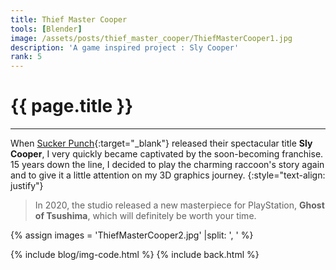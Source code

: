 ```yaml
---
title: Thief Master Cooper
tools: [Blender]
image: /assets/posts/thief_master_cooper/ThiefMasterCooper1.jpg
description: 'A game inspired project : Sly Cooper'
rank: 5
---
```


# **{{ page.title }}**
<hr align='left' style='height:{{site.height}}; width:{{site.width}}'>

When [Sucker Punch](https://www.suckerpunch.com){:target="_blank"} released their spectacular title **Sly Cooper**, I very quickly became captivated by the soon-becoming franchise. 15 years down the line, I decided to play the charming raccoon's story again and to give it a little attention on my 3D graphics journey.
{:style="text-align: justify"}

> In 2020, the studio released a new masterpiece for PlayStation, **Ghost of Tsushima**, which will definitely be worth your time.

{% assign images = 'ThiefMasterCooper2.jpg' |split: ', ' %}

{% include blog/img-code.html %}
{% include back.html %}
